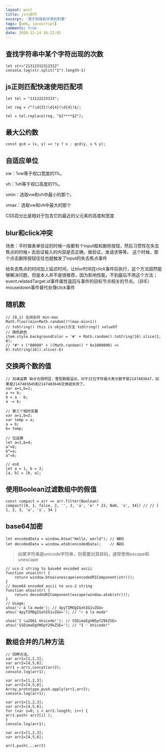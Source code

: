 ```yaml
---
layout: post
title: js小技巧
excerpt: '源于网络和平常的积累'
tags: [web, javascript]
comments: true
date: 2020-12-14 16:22:02
---
```


## 查找字符串中某个字符出现的次数
```
let str="21312312312312"
console.log(str.split("1").length-1)
```

## js正则匹配快速使用匹配项
```
let tel = "13122223333";

let reg = /^(\d{3})\d{4}(\d{4})$/;

tel = tel.replace(reg, "$1****$2");
```

## 最大公约数
```
const gcd = (x, y) => !y ? x : gcd(y, x % y);
```

## 自适应单位
vw：1vw等于视口宽度的1%。

vh：1vh等于视口高度的1%。

vmin：选取vw和vh中最小的那个。

vmax：选取vw和vh中最大的那个

CSS百分比是相对于包含它的最近的父元素的高度和宽度


## blur和click冲突
场景：平时做表单验证的时候一般都有个input框和删除按钮，然后习惯性在失去焦点的时候> 去验证输入的内容是否正确，做验证，发请求等等。 这个时候，那个点击删除按钮往往也就触发了input的失去焦点事件

给失去焦点的时间加上延迟时间，让blur时间在click事件后执行，这个方法固然能够解决问题，但是本人并不是很推荐，因为影响性能，不到最后不用这个方法；
event.relatedTarget.id事件属性返回与事件的目标节点相关的节点。（非IE）
mousedown事件替代处理click事件


## 随机数
```
// [0,1) 左闭右开 min-max 
Math.floor(min+Math.random()*(max-min+1))
// toString() this is object方法 toString() valueOf
// 随机颜色
item.style.backgroundColor = '#' + Math.random().toString(16).slice(2, 8);
// "#" + ("00000" + ((Math.random() * 0x1000000) << 0).toString(16)).slice(-6)
```

## 交换两个数的值

```
// 加减运算 缺点也很明显，整型数据溢出，对于32位字符最大表示数字是2147483647，如果是2147483645和2147483646交换就失败了。
var a=1,b=2;
a += b;
b = a - b;
a -= b;

// 第三个临时变量
var a=1,b=2;
var temp = a;
a = b;
b= temp;

// 位运算
let a=3,b=4;
a^=b;
b^=a;
a^=b;

// es6
let a = 1, b = 2;
[a, b] = [b, a];
```

## 使用Boolean过滤数组中的假值
```
const compact = arr => arr.filter(Boolean)
compact([0, 1, false, 2, '', 3, 'a', 'e' * 23, NaN, 's', 34]) // // [ 1, 2, 3, 'a', 's', 34 ]
```

## base64加密
```
let encodedData = window.btoa("Hello, world"); // 编码
let decodedData = window.atob(encodedData);    // 解码
```
> 如果字符串是unicode字符串，则需要对其转码，通常使用escape和unescape
```
// ucs-2 string to base64 encoded ascii
function utoa(str) {
    return window.btoa(unescape(encodeURIComponent(str)));
}
// base64 encoded ascii to ucs-2 string
function atou(str) {
    return decodeURIComponent(escape(window.atob(str)));
}
// Usage:
utoa('✓ à la mode'); // 4pyTIMOgIGxhIG1vZGU=
atou('4pyTIMOgIGxhIG1vZGU='); // "✓ à la mode"

utoa('I \u2661 Unicode!'); // SSDimaEgVW5pY29kZSE=
atou('SSDimaEgVW5pY29kZSE='); // "I ♡ Unicode!"
```

## 数组合并的几种方法
```
// 四种方法。
var arr1=[1,2,3];
var arr2=[4,5,6];
arr1 = arr1.concat(arr2);
console.log(arr1); 

var arr1=[1,2,3];
var arr2=[4,5,6];
Array.prototype.push.apply(arr1,arr2);
console.log(arr1);

var arr1=[1,2,3];
var arr2=[4,5,6];
for (var i=0; i < arr2.length; i++) {
arr1.push( arr2[i] );
}
console.log(arr1); 

var arr1=[1,2,3];
var arr2=[4,5,6];

arr1.push(...arr2)
```